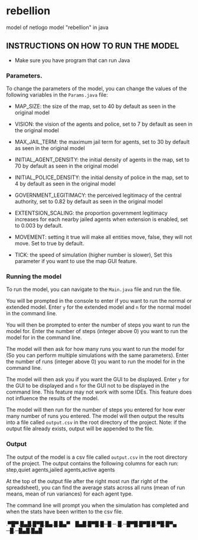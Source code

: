 # rebellion
model of netlogo model "rebellion" in java

## INSTRUCTIONS ON HOW TO RUN THE MODEL
- Make sure you have program that can run Java

### Parameters. 
To change the parameters of the model, you can change the values of the following variables in the `Params.java` file:

- MAP_SIZE: the size of the map, set to 40 by default as seen in the original model
- VISION: the vision of the agents and police, set to 7 by default as seen in the original model
- MAX_JAIL_TERM: the maximum jail term for agents, set to 30 by default as seen in the original model
- INITIAL_AGENT_DENSITY: the initial density of agents in the map, set to 70 by default as seen in the original model
- INITIAL_POLICE_DENSITY: the initial density of police in the map, set to 4 by default as seen in the original model
- GOVERNMENT_LEGITIMACY: the perceived legitimacy of the central authority, set to 0.82 by default as seen in the original model
- EXTENTSION_SCALING: the proportion government legitimacy increases for each nearby jailed agents when extension is enabled, set to 0.003 by default.
- MOVEMENT: setting it true will make all entities move, false, they will not move. Set to true by default.

- TICK: the speed of simulation (higher number is slower), Set this parameter if you want to use the map GUI feature.

### Running the model
To run the model, you can navigate to the `Main.java` file and run the file.

You will be prompted in the console to enter if you want to run the normal or extended model. Enter `y` for the extended model and `n` for the normal model in the command line.

You will then be prompted to enter the number of steps you want to run the model for. Enter the number of steps (integer above 0) you want to run the model for in the command line.

The model will then ask for how many runs you want to run the model for (So you can perform multiple simulations with the same parameters). Enter the number of runs (integer above 0) you want to run the model for in the command line.

The model will then ask you if you want the GUI to be displayed. Enter `y` for the GUI to be displayed and `n` for the GUI not to be displayed in the command line. This feature may not work with some IDEs. This feature does not influence the results of the model.

The model will then run for the number of steps you entered for how ever many number of runs you entered. The model will then output the results into a file called `output.csv` in the root directory of the project. Note: if the output file already exists, output will be appended to the file. 

### Output
The output of the model is a csv file called `output.csv` in the root directory of the project. The output contains the following columns for each run:
step,quiet agents,jailed agents,active agents

At the top of the output file after the right most run (far right of the spreadsheet), you can find the average stats across all runs (mean of run means, mean of run variances) for each agent type. 

The command line will prompt you when the simulation has completed and when the stats have been written to the csv file.


.▀█▀.█▄█.█▀█.█▄.█.█▄▀　█▄█.█▀█.█─█
─.█.─█▀█.█▀█.█.▀█.█▀▄　─█.─█▄█.█▄█


